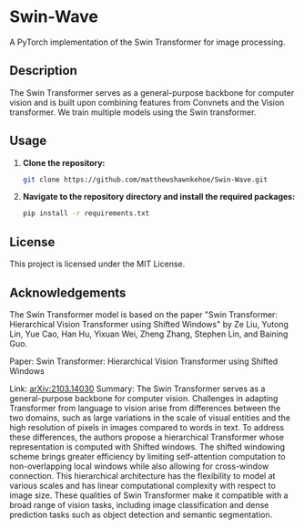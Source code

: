 # Swin-Wave
A PyTorch implementation of the Swin Transformer for image processing.

## Description
The Swin Transformer serves as a general-purpose backbone for computer vision and is built upon combining features from Convnets and the Vision transformer. We train multiple models using the Swin transformer.

## Usage
1. **Clone the repository:**
    ```bash
    git clone https://github.com/matthewshawnkehoe/Swin-Wave.git
2. **Navigate to the repository directory and install the required packages:**
   ```bash
   pip install -r requirements.txt


## License
This project is licensed under the MIT License.

## Acknowledgements
The Swin Transformer model is based on the paper "Swin Transformer: Hierarchical Vision Transformer using Shifted Windows" by Ze Liu, Yutong Lin, Yue Cao, Han Hu, Yixuan Wei, Zheng Zhang, Stephen Lin, and Baining Guo.

Paper: Swin Transformer: Hierarchical Vision Transformer using Shifted Windows

Link: [arXiv:2103.14030](https://arxiv.org/abs/2103.14030)
Summary: The Swin Transformer serves as a general-purpose backbone for computer vision. Challenges in adapting Transformer from language to vision arise from differences between the two domains, such as large variations in the scale of visual entities and the high resolution of pixels in images compared to words in text. To address these differences, the authors propose a hierarchical Transformer whose representation is computed with Shifted windows. The shifted windowing scheme brings greater efficiency by limiting self-attention computation to non-overlapping local windows while also allowing for cross-window connection.
This hierarchical architecture has the flexibility to model at various scales and has linear computational complexity with respect to image size. These qualities of Swin Transformer make it compatible with a broad range of vision tasks, including  image classification and dense prediction tasks such as object detection and semantic segmentation.
